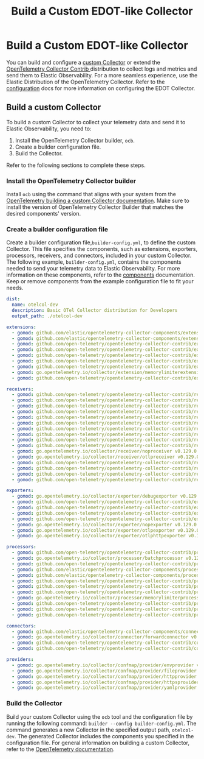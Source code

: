 ﻿---
title: Build a Custom EDOT-like Collector
description: How to build a custom OpenTelemetry Collector distribution similar to EDOT.
url: https://docs-v3-preview.elastic.dev/reference/edot-collector/custom-collector
products:
  - Elastic Agent
  - Elastic Cloud Serverless
  - Elastic Distribution of OpenTelemetry Collector
  - Elastic Observability
---

# Build a Custom EDOT-like Collector

You can build and configure a [custom Collector](https://opentelemetry.io/docs/collector/custom-collector/) or extend the [OpenTelemetry Collector Contrib ](https://github.com/open-telemetry/opentelemetry-collector-contrib) distribution to collect logs and metrics and send them to Elastic Observability.
For a more seamless experience, use the Elastic Distribution of the OpenTelemetry Collector. Refer to the [configuration](https://docs-v3-preview.elastic.dev/reference/edot-collector/config/) docs for more information on configuring the EDOT Collector.

## Build a custom Collector

To build a custom Collector to collect your telemetry data and send it to Elastic Observability, you need to:
1. Install the OpenTelemetry Collector builder, `ocb`.
2. Create a builder configuration file.
3. Build the Collector.

Refer to the following sections to complete these steps.

### Install the OpenTelemetry Collector builder

Install `ocb` using the command that aligns with your system from the [OpenTelemetry building a custom Collector documentation](https://opentelemetry.io/docs/collector/custom-collector/#step-1---install-the-builder).
<important>
  Make sure to install the version of OpenTelemetry Collector Builder that matches the desired components' version.
</important>


### Create a builder configuration file

Create a builder configuration file,`builder-config.yml`, to define the custom Collector. This file specifies the components, such as extensions, exporters, processors, receivers, and connectors, included in your custom Collector.
The following example, `builder-config.yml`, contains the components needed to send your telemetry data to Elastic Observability. For more information on these components, refer to the [components](https://docs-v3-preview.elastic.dev/reference/edot-collector/components) documentation. Keep or remove components from the example configuration file to fit your needs.
```yaml
dist:
  name: otelcol-dev
  description: Basic OTel Collector distribution for Developers
  output_path: ./otelcol-dev

extensions:
  - gomod: github.com/elastic/opentelemetry-collector-components/extension/apikeyauthextension v0.2.0
  - gomod: github.com/elastic/opentelemetry-collector-components/extension/apmconfigextension v0.4.0
  - gomod: github.com/open-telemetry/opentelemetry-collector-contrib/extension/bearertokenauthextension v0.129.0
  - gomod: github.com/open-telemetry/opentelemetry-collector-contrib/extension/storage/filestorage v0.129.0
  - gomod: github.com/open-telemetry/opentelemetry-collector-contrib/extension/healthcheckextension v0.129.0
  - gomod: github.com/open-telemetry/opentelemetry-collector-contrib/extension/k8sleaderelector v0.129.0
  - gomod: github.com/open-telemetry/opentelemetry-collector-contrib/extension/observer/k8sobserver v0.129.0
  - gomod: go.opentelemetry.io/collector/extension/memorylimiterextension v0.129.0
  - gomod: github.com/open-telemetry/opentelemetry-collector-contrib/extension/pprofextension v0.129.0

receivers:
  - gomod: github.com/open-telemetry/opentelemetry-collector-contrib/receiver/filelogreceiver v0.129.0
  - gomod: github.com/open-telemetry/opentelemetry-collector-contrib/receiver/hostmetricsreceiver v0.129.0
  - gomod: github.com/open-telemetry/opentelemetry-collector-contrib/receiver/httpcheckreceiver v0.129.0
  - gomod: github.com/open-telemetry/opentelemetry-collector-contrib/receiver/jaegerreceiver v0.129.0
  - gomod: github.com/open-telemetry/opentelemetry-collector-contrib/receiver/jmxreceiver v0.129.0
  - gomod: github.com/open-telemetry/opentelemetry-collector-contrib/receiver/k8sclusterreceiver v0.129.0
  - gomod: github.com/open-telemetry/opentelemetry-collector-contrib/receiver/k8sobjectsreceiver v0.129.0
  - gomod: github.com/open-telemetry/opentelemetry-collector-contrib/receiver/kafkareceiver v0.129.0
  - gomod: github.com/open-telemetry/opentelemetry-collector-contrib/receiver/kubeletstatsreceiver v0.129.0
  - gomod: github.com/open-telemetry/opentelemetry-collector-contrib/receiver/nginxreceiver v0.129.0
  - gomod: go.opentelemetry.io/collector/receiver/nopreceiver v0.129.0
  - gomod: go.opentelemetry.io/collector/receiver/otlpreceiver v0.129.0
  - gomod: github.com/open-telemetry/opentelemetry-collector-contrib/receiver/prometheusreceiver v0.129.0
  - gomod: github.com/open-telemetry/opentelemetry-collector-contrib/receiver/receivercreator v0.129.0
  - gomod: github.com/open-telemetry/opentelemetry-collector-contrib/receiver/redisreceiver v0.129.0
  - gomod: github.com/open-telemetry/opentelemetry-collector-contrib/receiver/zipkinreceiver v0.129.0

exporters:
  - gomod: go.opentelemetry.io/collector/exporter/debugexporter v0.129.0
  - gomod: github.com/open-telemetry/opentelemetry-collector-contrib/exporter/elasticsearchexporter v0.129.0
  - gomod: github.com/open-telemetry/opentelemetry-collector-contrib/exporter/fileexporter v0.129.0
  - gomod: github.com/open-telemetry/opentelemetry-collector-contrib/exporter/kafkaexporter v0.129.0
  - gomod: github.com/open-telemetry/opentelemetry-collector-contrib/exporter/loadbalancingexporter v0.129.0
  - gomod: go.opentelemetry.io/collector/exporter/nopexporter v0.129.0
  - gomod: go.opentelemetry.io/collector/exporter/otlpexporter v0.129.0
  - gomod: go.opentelemetry.io/collector/exporter/otlphttpexporter v0.129.0

processors:
  - gomod: github.com/open-telemetry/opentelemetry-collector-contrib/processor/attributesprocessor v0.129.0
  - gomod: go.opentelemetry.io/collector/processor/batchprocessor v0.129.0
  - gomod: github.com/open-telemetry/opentelemetry-collector-contrib/processor/cumulativetodeltaprocessor v0.129.0
  - gomod: github.com/elastic/opentelemetry-collector-components/processor/elasticinframetricsprocessor v0.16.0
  - gomod: github.com/elastic/opentelemetry-collector-components/processor/elastictraceprocessor v0.7.0
  - gomod: github.com/open-telemetry/opentelemetry-collector-contrib/processor/filterprocessor v0.129.0
  - gomod: github.com/open-telemetry/opentelemetry-collector-contrib/processor/geoipprocessor v0.129.0
  - gomod: github.com/open-telemetry/opentelemetry-collector-contrib/processor/k8sattributesprocessor v0.129.0
  - gomod: go.opentelemetry.io/collector/processor/memorylimiterprocessor v0.129.0
  - gomod: github.com/open-telemetry/opentelemetry-collector-contrib/processor/resourcedetectionprocessor v0.129.0
  - gomod: github.com/open-telemetry/opentelemetry-collector-contrib/processor/resourceprocessor v0.129.0
  - gomod: github.com/open-telemetry/opentelemetry-collector-contrib/processor/transformprocessor v0.129.0

connectors:
  - gomod: github.com/elastic/opentelemetry-collector-components/connector/elasticapmconnector v0.4.0
  - gomod: go.opentelemetry.io/collector/connector/forwardconnector v0.129.0
  - gomod: github.com/open-telemetry/opentelemetry-collector-contrib/connector/routingconnector v0.129.0
  - gomod: github.com/open-telemetry/opentelemetry-collector-contrib/connector/spanmetricsconnector v0.129.0

providers:
  - gomod: go.opentelemetry.io/collector/confmap/provider/envprovider v1.35.0
  - gomod: go.opentelemetry.io/collector/confmap/provider/fileprovider v1.35.0
  - gomod: go.opentelemetry.io/collector/confmap/provider/httpprovider v1.35.0
  - gomod: go.opentelemetry.io/collector/confmap/provider/httpsprovider v1.35.0
  - gomod: go.opentelemetry.io/collector/confmap/provider/yamlprovider v1.35.0
```


### Build the Collector

Build your custom Collector using the `ocb` tool and the configuration file by running the following command: `builder --config builder-config.yml`.
The command generates a new Collector in the specified output path, `otelcol-dev`. The generated Collector includes the components you specified in the configuration file.
For general information on building a custom Collector, refer to the [OpenTelemetry documentation](https://opentelemetry.io/docs/collector/custom-collector/#step-1---install-the-builder).